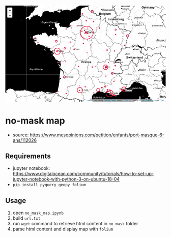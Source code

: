![](image.png)

# no-mask map

* source: https://www.mesopinions.com/petition/enfants/port-masque-6-ans/112026

## Requirements

* jupyter notebook: https://www.digitalocean.com/community/tutorials/how-to-set-up-jupyter-notebook-with-python-3-on-ubuntu-18-04
* `pip install pyquery geopy folium`

## Usage

1. open `no_mask_map.ipynb`
2. build `url.txt`
3. run `wget` command to retrieve html content in `no_mask` folder
4. parse html content and display map with `folium`
